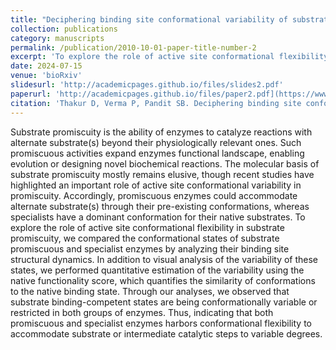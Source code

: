 ```yaml
---
title: "Deciphering binding site conformational variability of substrate promiscuous and specialist enzymes. [preprint]"
collection: publications
category: manuscripts
permalink: /publication/2010-10-01-paper-title-number-2
excerpt: 'To explore the role of active site conformational flexibility in substrate promiscuity, we compared the conformational states of two substrate promiscuous and specialist enzymes by analyzing their binding site structural dynamics.'
date: 2024-07-15
venue: 'bioRxiv'
slidesurl: 'http://academicpages.github.io/files/slides2.pdf'
paperurl: 'http://academicpages.github.io/files/paper2.pdf](https://www.biorxiv.org/content/10.1101/2024.07.15.603504v1'
citation: 'Thakur D, Verma P, Pandit SB. Deciphering binding site conformational variability of substrate promiscuous and specialist enzymes. bioRxiv , 2024'
---
```

Substrate promiscuity is the ability of enzymes to catalyze reactions with alternate substrate(s) beyond their physiologically relevant ones. Such promiscuous activities expand enzymes functional landscape, enabling evolution or designing novel biochemical reactions. The molecular basis of substrate promiscuity mostly remains elusive, though recent studies have highlighted an important role of active site conformational variability in promiscuity. Accordingly, promiscuous enzymes could accommodate alternate substrate(s) through their pre-existing conformations, whereas specialists have a dominant conformation for their native substrates. To explore the role of active site conformational flexibility in substrate promiscuity, we compared the conformational states of substrate promiscuous and specialist enzymes by analyzing their binding site structural dynamics. In addition to visual analysis of the variability of these states, we performed quantitative estimation of the variability using the native functionality score, which quantifies the similarity of conformations to the native binding state. Through our analyses, we observed that substrate binding-competent states are being conformationally variable or restricted in both groups of enzymes. Thus, indicating that both promiscuous and specialist enzymes harbors conformational flexibility to accommodate substrate or intermediate catalytic steps to variable degrees.
